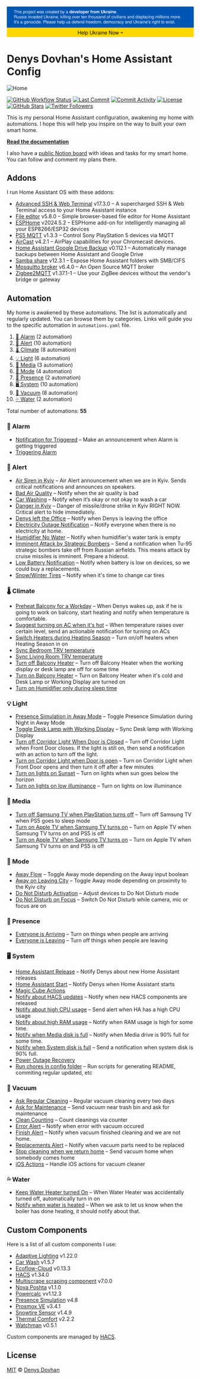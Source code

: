 [![SWUbanner](https://raw.githubusercontent.com/vshymanskyy/StandWithUkraine/main/banner-direct-single.svg)](https://stand-with-ukraine.pp.ua/)

# Denys Dovhan's Home Assistant Config

![Home](https://user-images.githubusercontent.com/3459374/152371766-1d2a1e17-34d3-4fe6-9e6d-aded02f14de1.png)

[![GitHub Workflow Status][github-img]][github-url]
[![Last Commit][last-commit-img]][github-url]
[![Commit Activity][commit-activity-img]][github-url]
[![License][license-img]][license-url]
[![GitHub Stars][stars-img]][github-url]
[![Twitter Followers][twitter-img]][twitter-url]

This is my personal Home Assistant configuration, awakening my home with automations. I hope this will help you inspire on the way to built your own smart home.

[**Read the documentation**](https://denysdovhan.com/smart-home)

I also have a [public Notion board](https://www.notion.so/denysdovhan/f09ea06da5db4cfa84d3ca50417b93b2?v=5fccab53c2fd4ac188ee0b92c2ca1cb9) with ideas and tasks for my smart home. You can follow and comment my plans there.

## Addons

I run Home Assistant OS with these addons:

<!-- start-addons -->

- [Advanced SSH & Web Terminal](https://github.com/hassio-addons/addon-ssh) v17.3.0 – A supercharged SSH & Web Terminal access to your Home Assistant instance
- [File editor](https://github.com/home-assistant/addons/tree/master/configurator) v5.8.0 – Simple browser-based file editor for Home Assistant
- [ESPHome](https://esphome.io/) v2024.5.2 – ESPHome add-on for intelligently managing all your ESP8266/ESP32 devices
- [PS5 MQTT](https://github.com/FunkeyFlo/ps5-mqtt/tree/main/add-ons/ps5-mqtt) v1.3.3 – Control Sony PlayStation 5 devices via MQTT
- [AirCast](https://github.com/hassio-addons/addon-aircast) v4.2.1 – AirPlay capabilities for your Chromecast devices.
- [Home Assistant Google Drive Backup](https://github.com/sabeechen/hassio-google-drive-backup) v0.112.1 – Automatically manage backups between Home Assistant and Google Drive
- [Samba share](https://github.com/home-assistant/addons/tree/master/samba) v12.3.1 – Expose Home Assistant folders with SMB/CIFS
- [Mosquitto broker](https://github.com/home-assistant/addons/tree/master/mosquitto) v6.4.0 – An Open Source MQTT broker
- [Zigbee2MQTT](https://github.com/zigbee2mqtt/hassio-zigbee2mqtt/tree/master/zigbee2mqtt) v1.37.1-1 – Use your ZigBee devices without the vendor's bridge or gateway
<!-- end-addons -->

## Automation

My home is awakened by these automations. The list is automatically and regularly updated. You can browse them by categories. Links will guide you to the specific automation in `automations.yaml` file.

<!-- start-automations -->

1. [🚨 Alarm](#-alarm) (2 automation)
1. [🔔 Alert](#-alert) (10 automation)
1. [🌡️ Climate](#-climate) (8 automation)
1. [💡 Light](#-light) (6 automation)
1. [🎵 Media](#-media) (3 automation)
1. [🚦 Mode](#-mode) (4 automation)
1. [🔘 Presence](#-presence) (2 automation)
1. [🖥️ System](#-system) (10 automation)
1. [🧹 Vacuum](#-vacuum) (8 automation)
1. [💦 Water](#-water) (2 automation)

Total number of automations: **55**️

### 🚨 Alarm

- [Notification for Triggered](https://github.com/denysdovhan/home-assistant-config/blob/2118e3654039407ca1d6759e4037608f855d849d/automations.yaml#L75) – Make an announcement when Alarm is getting triggered
- [Triggering Alarm](https://github.com/denysdovhan/home-assistant-config/blob/2118e3654039407ca1d6759e4037608f855d849d/automations.yaml#L52)

### 🔔 Alert

- [Air Siren in Kyiv](https://github.com/denysdovhan/home-assistant-config/blob/2118e3654039407ca1d6759e4037608f855d849d/automations.yaml#L1) – Air Alert announcement when we are in Kyiv. Sends critical notifications and announces on speakers.
- [Bad Air Quality](https://github.com/denysdovhan/home-assistant-config/blob/2118e3654039407ca1d6759e4037608f855d849d/automations.yaml#L359) – Notify when the air quality is bad
- [Car Washing](https://github.com/denysdovhan/home-assistant-config/blob/2118e3654039407ca1d6759e4037608f855d849d/automations.yaml#L419) – Notify when it’s okay or not okay to wash a car
- [Danger in Kyiv](https://github.com/denysdovhan/home-assistant-config/blob/2118e3654039407ca1d6759e4037608f855d849d/automations.yaml#L2166) – Danger of missile/drone strike in Kyiv RIGHT NOW. Critical alert to hide immediately.
- [Denys left the Office](https://github.com/denysdovhan/home-assistant-config/blob/2118e3654039407ca1d6759e4037608f855d849d/automations.yaml#L2034) – Notify when Denys is leaving the office
- [Electricity Outage Notification](https://github.com/denysdovhan/home-assistant-config/blob/2118e3654039407ca1d6759e4037608f855d849d/automations.yaml#L2276) – Notify everyone when there is no electricity at home.
- [Humidifier No Water](https://github.com/denysdovhan/home-assistant-config/blob/2118e3654039407ca1d6759e4037608f855d849d/automations.yaml#L393) – Notify when humidifier's water tank is empty
- [Imminent Attack by Strategic Bombers](https://github.com/denysdovhan/home-assistant-config/blob/2118e3654039407ca1d6759e4037608f855d849d/automations.yaml#L2253) – Send a notification when Tu-95 strategic bombers take off from Russian airfields. This means attack by cruise missiles is imminent. Prepare a hideout.
- [Low Battery Notification](https://github.com/denysdovhan/home-assistant-config/blob/2118e3654039407ca1d6759e4037608f855d849d/automations.yaml#L2333) – Notify when battery is low on devices, so we could buy a replacements.
- [Snow/Winter Tires](https://github.com/denysdovhan/home-assistant-config/blob/2118e3654039407ca1d6759e4037608f855d849d/automations.yaml#L469) – Notify when it's time to change car tires

### 🌡️ Climate

- [Preheat Balcony for a Workday](https://github.com/denysdovhan/home-assistant-config/blob/2118e3654039407ca1d6759e4037608f855d849d/automations.yaml#L725) – When Denys wakes up, ask if he is going to work on balcony, start heating and notify when temperature is comfortable.
- [Suggest turning on AC when it's hot](https://github.com/denysdovhan/home-assistant-config/blob/2118e3654039407ca1d6759e4037608f855d849d/automations.yaml#LNone) – When temperature raises over certain level, send an actionable notification for turning on ACs
- [Switch Heaters during Heating Season](https://github.com/denysdovhan/home-assistant-config/blob/2118e3654039407ca1d6759e4037608f855d849d/automations.yaml#L560) – Turn on/off heaters when Heating Season in on
- [Sync Bedroom TRV temperature](https://github.com/denysdovhan/home-assistant-config/blob/2118e3654039407ca1d6759e4037608f855d849d/automations.yaml#L551)
- [Sync Living Room TRV temperature](https://github.com/denysdovhan/home-assistant-config/blob/2118e3654039407ca1d6759e4037608f855d849d/automations.yaml#L542)
- [Turn off Balcony Heater](https://github.com/denysdovhan/home-assistant-config/blob/2118e3654039407ca1d6759e4037608f855d849d/automations.yaml#L673) – Turn off Balcony Heater when the working display or desk lamp are off for some time
- [Turn on Balcony Heater](https://github.com/denysdovhan/home-assistant-config/blob/2118e3654039407ca1d6759e4037608f855d849d/automations.yaml#L633) – Turn on Balcony Heater when it's cold and Desk Lamp or Working Display are turned on
- [Turn on Humidifier only during sleep time](https://github.com/denysdovhan/home-assistant-config/blob/2118e3654039407ca1d6759e4037608f855d849d/automations.yaml#L1774)

### 💡 Light

- [Presence Simulation in Away Mode](https://github.com/denysdovhan/home-assistant-config/blob/2118e3654039407ca1d6759e4037608f855d849d/automations.yaml#L1111) – Toggle Presence Simulation during Night in Away Mode
- [Toggle Desk Lamp with Working Display](https://github.com/denysdovhan/home-assistant-config/blob/2118e3654039407ca1d6759e4037608f855d849d/automations.yaml#L1026) – Sync Desk lamp with Working Display
- [Turn off Corridor Light When Door is Closed](https://github.com/denysdovhan/home-assistant-config/blob/2118e3654039407ca1d6759e4037608f855d849d/automations.yaml#L950) – Turn off Corridor Light when Front Door closes. If the light is still on, then send a notification with an action to turn off the light.
- [Turn on Corridor Light when Door is open](https://github.com/denysdovhan/home-assistant-config/blob/2118e3654039407ca1d6759e4037608f855d849d/automations.yaml#L927) – Turn on Corridor Light when Front Door opens and then turn it off after a few minutes
- [Turn on lights on Sunset](https://github.com/denysdovhan/home-assistant-config/blob/2118e3654039407ca1d6759e4037608f855d849d/automations.yaml#L819) – Turn on lights when sun goes below the horizon
- [Turn on lights on low illuminance](https://github.com/denysdovhan/home-assistant-config/blob/2118e3654039407ca1d6759e4037608f855d849d/automations.yaml#L868) – Turn on lights on low illuminance

### 🎵 Media

- [Turn off Samsung TV when PlayStation turns off](https://github.com/denysdovhan/home-assistant-config/blob/2118e3654039407ca1d6759e4037608f855d849d/automations.yaml#L95) – Turn off Samsung TV when PS5 goes to sleep mode
- [Turn on Apple TV when Samsung TV turns on](https://github.com/denysdovhan/home-assistant-config/blob/2118e3654039407ca1d6759e4037608f855d849d/automations.yaml#L1943) – Turn on Apple TV when Samsung TV turns on and PS5 is off
- [Turn on Apple TV when Samsung TV turns on](https://github.com/denysdovhan/home-assistant-config/blob/2118e3654039407ca1d6759e4037608f855d849d/automations.yaml#L1943) – Turn on Apple TV when Samsung TV turns on and PS5 is off

### 🚦 Mode

- [Away Flow](https://github.com/denysdovhan/home-assistant-config/blob/2118e3654039407ca1d6759e4037608f855d849d/automations.yaml#L1077) – Toggle Away mode depending on the Away input boolean
- [Away on Leaving City](https://github.com/denysdovhan/home-assistant-config/blob/2118e3654039407ca1d6759e4037608f855d849d/automations.yaml#L1087) – Toggle Away mode depending on proximity to the Kyiv city
- [Do Not Disturb Activation](https://github.com/denysdovhan/home-assistant-config/blob/2118e3654039407ca1d6759e4037608f855d849d/automations.yaml#L1042) – Adjust devices to Do Not Disturb mode
- [Do Not Disturb on Focus](https://github.com/denysdovhan/home-assistant-config/blob/2118e3654039407ca1d6759e4037608f855d849d/automations.yaml#L1059) – Switch Do Not Disturb while camera, mic or focus are on

### 🔘 Presence

- [Everyone is Arriving](https://github.com/denysdovhan/home-assistant-config/blob/2118e3654039407ca1d6759e4037608f855d849d/automations.yaml#L1139) – Turn on things when people are arriving
- [Everyone is Leaving](https://github.com/denysdovhan/home-assistant-config/blob/2118e3654039407ca1d6759e4037608f855d849d/automations.yaml#L1219) – Turn off things when people are leaving

### 🖥️ System

- [Home Assistant Release](https://github.com/denysdovhan/home-assistant-config/blob/2118e3654039407ca1d6759e4037608f855d849d/automations.yaml#L244) – Notify Denys about new Home Assistant releases
- [Home Assistant Start](https://github.com/denysdovhan/home-assistant-config/blob/2118e3654039407ca1d6759e4037608f855d849d/automations.yaml#L313) – Notify Denys when Home Assistant starts
- [Magic Cube Actions](https://github.com/denysdovhan/home-assistant-config/blob/2118e3654039407ca1d6759e4037608f855d849d/automations.yaml#L122)
- [Notify about HACS updates](https://github.com/denysdovhan/home-assistant-config/blob/2118e3654039407ca1d6759e4037608f855d849d/automations.yaml#L275) – Notify when new HACS components are released
- [Notify about high CPU usage](https://github.com/denysdovhan/home-assistant-config/blob/2118e3654039407ca1d6759e4037608f855d849d/automations.yaml#L2068) – Send alert when HA has a high CPU usage
- [Notify about high RAM usage](https://github.com/denysdovhan/home-assistant-config/blob/2118e3654039407ca1d6759e4037608f855d849d/automations.yaml#L2099) – Notify when RAM usage is high for some time.
- [Notify when Media disk is full](https://github.com/denysdovhan/home-assistant-config/blob/2118e3654039407ca1d6759e4037608f855d849d/automations.yaml#L333) – Notify when Media drive is 90% full for some time.
- [Notify when System disk is full](https://github.com/denysdovhan/home-assistant-config/blob/2118e3654039407ca1d6759e4037608f855d849d/automations.yaml#L2136) – Send a notification when system disk is 90% full.
- [Power Outage Recovery](https://github.com/denysdovhan/home-assistant-config/blob/2118e3654039407ca1d6759e4037608f855d849d/automations.yaml#L1717)
- [Run chores in config folder](https://github.com/denysdovhan/home-assistant-config/blob/2118e3654039407ca1d6759e4037608f855d849d/automations.yaml#L2022) – Run scripts for generating README, commiting regular updated, etc

### 🧹 Vacuum

- [Ask Regular Cleaning](https://github.com/denysdovhan/home-assistant-config/blob/2118e3654039407ca1d6759e4037608f855d849d/automations.yaml#L1291) – Regular vacuum cleaning every two days
- [Ask for Maintenance](https://github.com/denysdovhan/home-assistant-config/blob/2118e3654039407ca1d6759e4037608f855d849d/automations.yaml#L1430) – Send vacuum near trash bin and ask for maintenance
- [Clean Counting](https://github.com/denysdovhan/home-assistant-config/blob/2118e3654039407ca1d6759e4037608f855d849d/automations.yaml#L2005) – Count cleanings via counter
- [Error Alert](https://github.com/denysdovhan/home-assistant-config/blob/2118e3654039407ca1d6759e4037608f855d849d/automations.yaml#L1402) – Notify when error with vacuum occured
- [Finish Alert](https://github.com/denysdovhan/home-assistant-config/blob/2118e3654039407ca1d6759e4037608f855d849d/automations.yaml#L1369) – Notify when vacuum finished cleaning and we are not home.
- [Replacements Alert](https://github.com/denysdovhan/home-assistant-config/blob/2118e3654039407ca1d6759e4037608f855d849d/automations.yaml#L1498) – Notify when vacuum parts need to be replaced
- [Stop cleaning when we return home](https://github.com/denysdovhan/home-assistant-config/blob/2118e3654039407ca1d6759e4037608f855d849d/automations.yaml#L1351) – Send vacuum home when somebody comes home
- [iOS Actions](https://github.com/denysdovhan/home-assistant-config/blob/2118e3654039407ca1d6759e4037608f855d849d/automations.yaml#L1578) – Handle iOS actions for vacuum cleaner

### 💦 Water

- [Keep Water Heater turned On](https://github.com/denysdovhan/home-assistant-config/blob/2118e3654039407ca1d6759e4037608f855d849d/automations.yaml#L1978) – When Water Heater was accidentally turned off, automatically turn in on
- [Notify when water is heated](https://github.com/denysdovhan/home-assistant-config/blob/2118e3654039407ca1d6759e4037608f855d849d/automations.yaml#L1649) – When we ask to let us know when the boiler has done heating, it should notify about that.
<!-- end-automations -->

## Custom Components

Here is a list of all custom components I use:

<!-- start-custom-components -->

- [Adaptive Lighting](https://github.com/basnijholt/adaptive-lighting#readme) v1.22.0
- [Car Wash](https://github.com/Limych/ha-car_wash) v1.5.7
- [Ecoflow-Cloud](https://github.com/tolwi/hassio-ecoflow-cloud) v0.13.3
- [HACS](https://hacs.xyz/docs/configuration/start) v1.34.0
- [Multiscrape scraping component](https://github.com/danieldotnl/ha-multiscrape) v7.0.0
- [Nova Poshta](https://github.com/krasnoukhov/homeassistant-nova-poshta) v1.1.0
- [Powercalc](https://github.com/bramstroker/homeassistant-powercalc) vv1.12.3
- [Presence Simulation](https://github.com/slashback100/presence_simulation) v4.8
- [Proxmox VE](https://github.com/dougiteixeira/proxmoxve) v3.4.1
- [Snowtire Sensor](https://github.com/Limych/ha-snowtire) v1.4.9
- [Thermal Comfort](https://github.com/dolezsa/thermal_comfort/blob/master/README.md) v2.2.2
- [Watchman](https://github.com/dummylabs/thewatchman) v0.5.1
<!-- end-custom-components -->

Custom components are managed by [HACS](https://hacs.xyz/).

## License

[MIT][license-url] © [Denys Dovhan][denysdovhan]

<!-- References -->

[github-url]: https://github.com/denysdovhan/home-assistant-config
[github-img]: https://img.shields.io/github/actions/workflow/status/denysdovhan/home-assistant-config/homeassistant.yml?style=flat-square
[last-commit-img]: https://img.shields.io/github/last-commit/denysdovhan/home-assistant-config?style=flat-square
[commit-activity-img]: https://img.shields.io/github/commit-activity/m/denysdovhan/home-assistant-config?style=flat-square
[license-url]: https://github.com/denysdovhan/home-assistant-config/blob/master/LICENSE
[license-img]: https://img.shields.io/github/license/denysdovhan/home-assistant-config?style=flat-square
[twitter-url]: https://twitter.com/denysdovhan
[twitter-img]: https://img.shields.io/twitter/follow/denysdovhan?label=Follow
[stars-img]: https://img.shields.io/github/stars/denysdovhan/home-assistant-config?style=social
[denysdovhan]: https://denysdovhan.com
